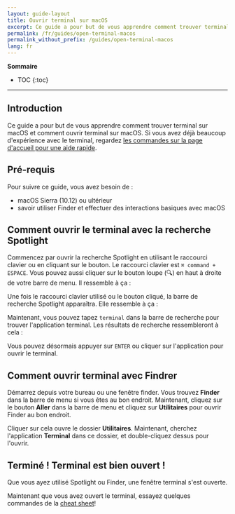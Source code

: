 ```yaml
---
layout: guide-layout
title: Ouvrir terminal sur macOS
excerpt: Ce guide a pour but de vous apprendre comment trouver terminal sur macOS et comment ouvrir terminal sur macOS.
permalink: /fr/guides/open-terminal-macos
permalink_without_prefix: /guides/open-terminal-macos
lang: fr
---
```


**Sommaire**

* TOC
{:toc}

---

## Introduction

Ce guide a pour but de vous apprendre comment trouver terminal sur macOS et comment ouvrir terminal sur macOS. Si vous avez déjà beaucoup d'expérience avec le terminal, regardez [les commandes sur la page d'accueil pour une aide rapide](/).

## Pré-requis

Pour suivre ce guide, vous avez besoin de :

* macOS Sierra (10.12) ou ultérieur
* savoir utiliser Finder et effectuer des interactions basiques avec macOS

## Comment ouvrir le terminal avec la recherche Spotlight

Commencez par ouvrir la recherche Spotlight en utilisant le raccourci clavier ou en cliquant sur le bouton. Le raccourci clavier est `⌘ command + ESPACE`. Vous pouvez aussi cliquer sur le bouton loupe (🔍) en haut à droite de votre barre de menu. Il ressemble à ça :

<div class="center guideimages">
  <amp-img src="/assets/guides/open-terminal-macos/spotlight-button-en.png" width="90" height="70" alt="Bouton de recherche Spotlight" layout="fixed"></amp-img>
</div>

Une fois le raccourci clavier utilisé ou le bouton cliqué, la barre de recherche Spotlight apparaîtra. Elle ressemble à ça :

<div class="center guideimages">
  <amp-img src="/assets/guides/open-terminal-macos/spotlight-search-en.png" width="680" height="56" alt="Barre de recherche Spotlight" layout="responsive"></amp-img>
</div>

Maintenant, vous pouvez tapez `terminal` dans la barre de recherche pour trouver l'application terminal. Les résultats de recherche ressembleront à cela :

<div class="center guideimages">
  <amp-img src="/assets/guides/open-terminal-macos/spotlight-results-en.png" width="680" height="430" alt="Résultats de recherche Spotlight" layout="responsive"></amp-img>
</div>

Vous pouvez désormais appuyer sur `ENTER` ou cliquer sur l'application pour ouvrir le terminal.

## Comment ouvrir terminal avec Findrer

Démarrez depuis votre bureau ou une fenêtre finder. Vous trouvez **Finder** dans la barre de menu si vous êtes au bon endroit. Maintenant, cliquez sur le bouton **Aller** dans la barre de menu et cliquez sur **Utilitaires** pour ouvrir Finder au bon endroit.

<div class="center guideimages">
  <amp-img src="/assets/guides/open-terminal-macos/go-menu-en.png" width="470" height="420" alt="Menu aller Finder" layout="responsive"></amp-img>
</div>

Cliquer sur cela ouvre le dossier **Utilitaires**. Maintenant, cherchez l'application **Terminal** dans ce dossier, et double-cliquez dessus pour l'ouvrir.

<div class="center guideimages">
  <amp-img src="/assets/guides/open-terminal-macos/finder-utilities-en.png" width="865" height="471" alt="Naviguer le dossier Utilitaires dans Finder" layout="responsive"></amp-img>
</div>

## Terminé ! Terminal est bien ouvert !

Que vous ayez utilisé Spotlight ou Finder, une fenêtre terminal s'est ouverte.

<div class="center guideimages">
  <amp-img src="/assets/guides/open-terminal-macos/terminal-open-en.png" width="585" height="389" alt="Une fenêtre terminal ouverte" layout="responsive"></amp-img>
</div>

Maintenant que vous avez ouvert le terminal, essayez quelques commandes de la [cheat sheet](/#basic)!
